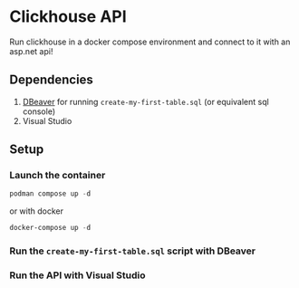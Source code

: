 # Clickhouse API

Run clickhouse in a docker compose environment and connect to it with an asp.net api!

## Dependencies

1. [DBeaver](https://dbeaver.io/download/) for running `create-my-first-table.sql`  (or equivalent sql console)
1. Visual Studio

## Setup

### Launch the container

```powershell
podman compose up -d
```

or with docker

```powershell
docker-compose up -d
```

### Run the `create-my-first-table.sql` script with DBeaver

### Run the API with Visual Studio